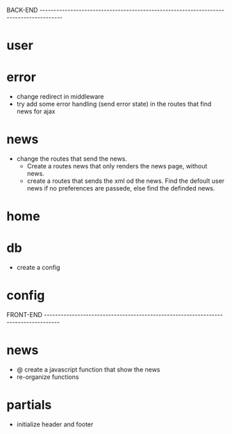 
BACK-END --------------------------------------------------------------------------------------

# user

# error
- change redirect in middleware
- try add some error handling (send error state) in the routes that find news for ajax

# news
- change the routes that send the news. 
    - Create a routes news that only renders the news page, without news.
    - create a routes that sends the xml od the news. Find the defoult user news if no preferences are passede, else find the definded news.
    
# home

# db
- create a config

# config


FRONT-END -----------------------------------------------------------------------------------

# news
- @ create a javascript function that show the news
- re-organize functions

# partials
- initialize header and footer